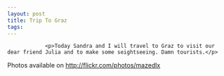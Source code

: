 ```yaml
---
layout: post
title: Trip To Graz
tags:
---
```



                <p>Today Sandra and I will travel to Graz to visit our dear friend Julia and to make some seightseeing. Damn tourists.</p>
<p>Photos available on <a href="http://flickr.com/photos/mazedlx"><a href="http://flickr.com/photos/mazedlx">http://flickr.com/photos/mazedlx</a></a></p>
